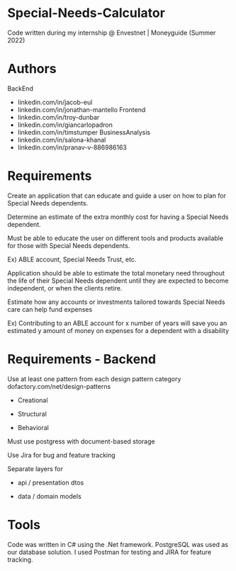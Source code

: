 # Special-Needs-Calculator
Code written during my internship @ Envestnet | Moneyguide (Summer 2022)

# Authors
BackEnd
 - linkedin.com/in/jacob-eul
 - linkedin.com/in/jonathan-mantello
Frontend
 - linkedin.com/in/troy-dunbar
 - linkedin.com/in/giancarlopadron
 - linkedin.com/in/timstumper
BusinessAnalysis
 - linkedin.com/in/salona-khanal
 - linkedin.com/in/pranav-v-886986163

# Requirements
Create an application that can educate and guide a user on how to plan for Special Needs dependents.

Determine an estimate of the extra monthly cost for having a Special Needs dependent.

Must be able to educate the user on different tools and products available for those with Special Needs dependents.

 Ex) ABLE account, Special Needs Trust, etc.

Application should be able to estimate the total monetary need throughout the life of their Special Needs dependent until they are expected to become independent, or when the clients retire.

Estimate how any accounts or investments tailored towards Special Needs care can help fund expenses

 Ex) Contributing to an ABLE account for x number of years will save you an estimated y amount of money on expenses for a dependent with a disability

# Requirements - Backend
Use at least one pattern from each design pattern category dofactory.com/net/design-patterns
 
 - Creational

 - Structural

 - Behavioral

Must use postgress with document-based storage

Use Jira for bug and feature tracking

Separate layers for

 - api / presentation dtos

 - data / domain models

# Tools
Code was written in C# using the .Net framework. PostgreSQL was used as our database solution. I used Postman for testing and JIRA for feature tracking.
